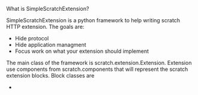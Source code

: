 What is SimpleScratchExtension?

SimpleScratchExtension is a python framework to help  writing scratch HTTP extension. The goals are:

- Hide protocol
- Hide application managment
- Focus work on what your extension should implement

The main class of the framework is scratch.extension.Extension. Extension use components from scratch.components that
will represent the scratch extension blocks. Block classes are

 -

